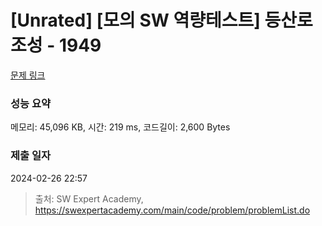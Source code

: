 # [Unrated] [모의 SW 역량테스트] 등산로 조성 - 1949 

[문제 링크](https://swexpertacademy.com/main/code/problem/problemDetail.do?contestProbId=AV5PoOKKAPIDFAUq) 

### 성능 요약

메모리: 45,096 KB, 시간: 219 ms, 코드길이: 2,600 Bytes

### 제출 일자

2024-02-26 22:57



> 출처: SW Expert Academy, https://swexpertacademy.com/main/code/problem/problemList.do